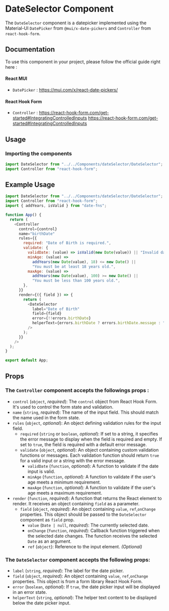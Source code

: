 # DateSelector Component

The `DateSelector` component is a datepicker implemented using the Material-UI `DatePicker` from `@mui/x-date-pickers` and `Controller` from `react-hook-form`.

## Documentation

To use this component in your project, please follow the official guide right here :

#### React MUI

- `DatePicker` : https://mui.com/x/react-date-pickers/

#### React Hook Form

- `Controller` : https://react-hook-form.com/get-started#IntegratingControlledInputs
  https://react-hook-form.com/get-started#IntegratingControlledInputs

## Usage

### Importing the components

```js
import DateSelector from "../../Components/dateSelector/DateSelector";
import Controller from "react-hook-form";
```

## Example Usage

```js
import DateSelector from "../../Components/dateSelector/DateSelector";
import Controller from "react-hook-form";
import { addYears, isValid } from "date-fns";

function App() {
  return (
    <Controller
      control={control}
      name="birthDate"
      rules={{
        required: "Date of Birth is required.",
        validate: {
          validDate: (value) => isValid(new Date(value)) || "Invalid date.",
          minAge: (value) =>
            addYears(new Date(value), 18) <= new Date() ||
            "You must be at least 18 years old.",
          maxAge: (value) =>
            addYears(new Date(value), 100) >= new Date() ||
            "You must be less than 100 years old.",
        },
      }}
      render={({ field }) => {
        return (
          <DateSelector
            label="Date of Birth"
            field={field}
            error={!!errors.birthDate}
            helperText={errors.birthDate ? errors.birthDate.message : ""}
          />
        );
      }}
    />
  );
}

export default App;
```

## Props

### The `Controller` component accepts the followings props :

- `control` (`object`, _required_): The `control` object from React Hook Form. It's used to control the form state and validation.
- `name` (`string`, _required_): The name of the input field. This should match the name used in the form state.
- `rules` (`object`, _optional_): An object defining validation rules for the input field.
  - `required` (`string` or `boolean`, _optional_): If set to a string, it specifies the error message to display when the field is required and empty. If set to `true`, the field is required with a default error message.
  - `validate` (`object`, _optional_): An object containing custom validation functions or messages. Each validation function should return `true` for a valid input or a string with the error message.
    - `validDate` (`function`, _optional_): A function to validate if the date input is valid.
    - `minAge` (`function`, _optional_): A function to validate if the user's age meets a minimum requirement.
    - `maxAge` (`function`, _optional_): A function to validate if the user's age meets a maximum requirement.
- `render` (`function`, _required_): A function that returns the React element to render. It receives an object containing `field` as a parameter.
  - `field` (`object`, _required_): An object containing `value`, `ref`,`onChange` properties. This object should be passed to the `DateSelector` component as `field` prop.
    - `value` (`Date | null`, _required_): The currently selected date.
    - `onChange` (`function`, _required_): Callback function triggered when the selected date changes. The function receives the selected `Date` as an argument.
    - `ref` (`object`): Reference to the input element. _(Optional)_

### The `DateSelector` component accepts the following props:

- `label` (`string`, _required_): The label for the date picker.
- `field` (`object`, _required_): An object containing `value`, `ref`,`onChange` properties. This object is from a form library React Hook Form.
- `error` (`boolean`, _optional_): If `true`, the date picker input will be displayed in an error state.
- `helperText` (`string`, _optional_): The helper text content to be displayed below the date picker input.
